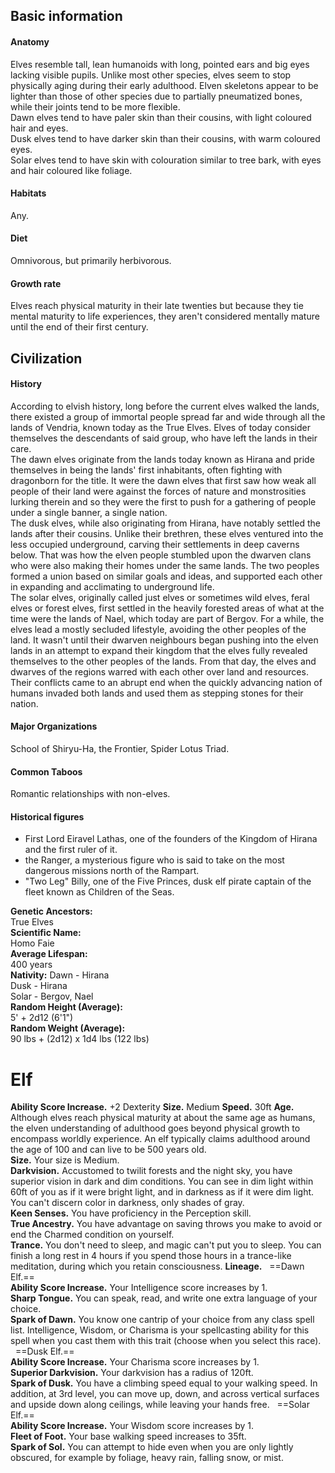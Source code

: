 ## Basic information
#### Anatomy
Elves resemble tall, lean humanoids with long, pointed ears and big eyes lacking visible pupils. Unlike most other species, elves seem to stop physically aging during their early adulthood. Elven skeletons appear to be lighter than those of other species due to partially pneumatized bones, while their joints tend to be more flexible.  
Dawn elves tend to have paler skin than their cousins, with light coloured hair and eyes.  
Dusk elves tend to have darker skin than their cousins, with warm coloured eyes.  
Solar elves tend to have skin with colouration similar to tree bark, with eyes and hair coloured like foliage.
#### Habitats
Any.
#### Diet
Omnivorous, but primarily herbivorous.
#### Growth rate
Elves reach physical maturity in their late twenties but because they tie mental maturity to life experiences, they aren't considered mentally mature until the end of their first century.
## Civilization
#### History
According to elvish history, long before the current elves walked the lands, there existed a group of immortal people spread far and wide through all the lands of Vendria, known today as the True Elves. Elves of today consider themselves the descendants of said group, who have left the lands in their care.  
The dawn elves originate from the lands today known as Hirana and pride themselves in being the lands' first inhabitants, often fighting with dragonborn for the title. It were the dawn elves that first saw how weak all people of their land were against the forces of nature and monstrosities lurking therein and so they were the first to push for a gathering of people under a single banner, a single nation.  
The dusk elves, while also originating from Hirana, have notably settled the lands after their cousins. Unlike their brethren, these elves ventured into the less occupied underground, carving their settlements in deep caverns below. That was how the elven people stumbled upon the dwarven clans who were also making their homes under the same lands. The two peoples formed a union based on similar goals and ideas, and supported each other in expanding and acclimating to underground life.  
The solar elves, originally called just elves or sometimes wild elves, feral elves or forest elves, first settled in the heavily forested areas of what at the time were the lands of Nael, which today are part of Bergov. For a while, the elves lead a mostly secluded lifestyle, avoiding the other peoples of the land. It wasn't until their dwarven neighbours began pushing into the elven lands in an attempt to expand their kingdom that the elves fully revealed themselves to the other peoples of the lands. From that day, the elves and dwarves of the regions warred with each other over land and resources. Their conflicts came to an abrupt end when the quickly advancing nation of humans invaded both lands and used them as stepping stones for their nation.
#### Major Organizations
School of Shiryu-Ha, the Frontier, Spider Lotus Triad.
#### Common Taboos
Romantic relationships with non-elves.
#### Historical figures
- First Lord Eiravel Lathas, one of the founders of the Kingdom of Hirana and the first ruler of it.
- the Ranger, a mysterious figure who is said to take on the most dangerous missions north of the Rampart.
- "Two Leg" Billy, one of the Five Princes, dusk elf pirate captain of the fleet known as Children of the Seas.

**Genetic Ancestors:**  
True Elves  
**Scientific Name:**  
Homo Faie  
**Average Lifespan:**  
400 years  
**Nativity:**
Dawn - Hirana  
Dusk - Hirana  
Solar - Bergov, Nael  
**Random Height (Average):**  
5' + 2d12 (6'1")  
**Random Weight (Average):**  
90 lbs + (2d12) x 1d4 lbs (122 lbs)
# Elf
**Ability Score Increase.** +2 Dexterity
**Size.** Medium
**Speed.** 30ft
**Age.** Although elves reach physical maturity at about the same age as humans, the elven understanding of adulthood goes beyond physical growth to encompass worldly experience. An elf typically claims adulthood around the age of 100 and can live to be 500 years old.  
**Size.** Your size is Medium.  
**Darkvision.** Accustomed to twilit forests and the night sky, you have superior vision in dark and dim conditions. You can see in dim light within 60ft of you as if it were bright light, and in darkness as if it were dim light. You can't discern color in darkness, only shades of gray.  
**Keen Senses.** You have proficiency in the Perception skill.  
**True Ancestry.** You have advantage on saving throws you make to avoid or end the Charmed condition on yourself.  
**Trance.** You don't need to sleep, and magic can't put you to sleep. You can finish a long rest in 4 hours if you spend those hours in a trance-like meditation, during which you retain consciousness. 
**Lineage.**   
==Dawn Elf.==  
**Ability Score Increase.** Your Intelligence score increases by 1.  
**Sharp Tongue.** You can speak, read, and write one extra language of your choice.  
**Spark of Dawn.** You know one cantrip of your choice from any class spell list. Intelligence, Wisdom, or Charisma is your spellcasting ability for this spell when you cast them with this trait (choose when you select this race).   
==Dusk Elf.==  
**Ability Score Increase.** Your Charisma score increases by 1.  
**Superior Darkvision.** Your darkvision has a radius of 120ft.  
**Spark of Dusk.** You have a climbing speed equal to your walking speed. In addition, at 3rd level, you can move up, down, and across vertical surfaces and upside down along ceilings, while leaving your hands free.   
==Solar Elf.==  
**Ability Score Increase.** Your Wisdom score increases by 1.  
**Fleet of Foot.** Your base walking speed increases to 35ft.  
**Spark of Sol.** You can attempt to hide even when you are only lightly obscured, for example by foliage, heavy rain, falling snow, or mist.